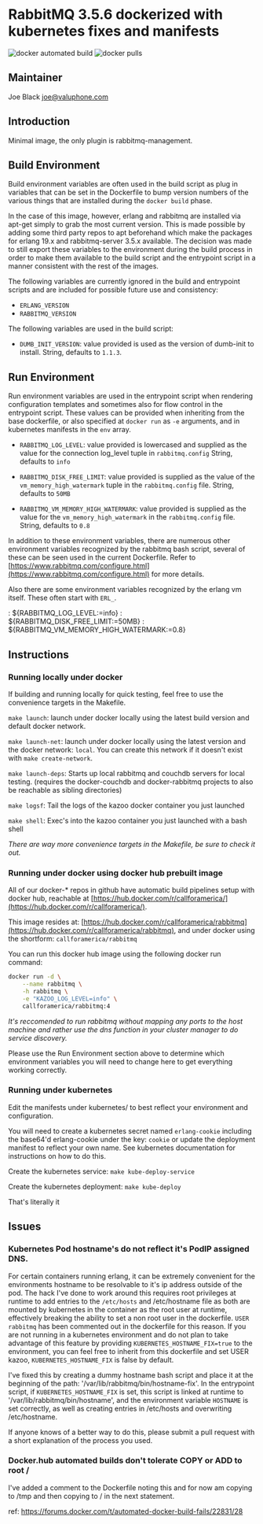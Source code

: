 # RabbitMQ 3.5.6 dockerized with kubernetes fixes and manifests

![docker automated build](https://img.shields.io/docker/automated/callforamerica/rabbitmq.svg) ![docker pulls](https://img.shields.io/docker/pulls/callforamerica/rabbitmq.svg)

## Maintainer

Joe Black <joe@valuphone.com>

## Introduction 

Minimal image, the only plugin is rabbitmq-management.

## Build Environment

Build environment variables are often used in the build script as plug in variables that can be set in the Dockerfile to bump version numbers of the various things that are installed during the `docker build` phase.  

In the case of this image, however, erlang and rabbitmq are installed via apt-get simply to grab the most current version.  This is made possible by adding some third party repos to apt beforehand which make the packages for erlang 19.x and rabbitmq-server 3.5.x available.  The decision was made to still export these variables to the environment during the build process in order to make them available to the build script and the entrypoint script in a manner consistent with the rest of the images.

The following variables are currently ignored in the build and entrypoint scripts and are included for possible future use and consistency:

* `ERLANG_VERSION`
* `RABBITMQ_VERSION`

The following variables are used in the build script:

* `DUMB_INIT_VERSION`: value provided is used as the version of dumb-init to install. String, defaults to `1.1.3`.

## Run Environment

Run environment variables are used in the entrypoint script when rendering configuration templates and sometimes also for flow control in the entrypoint script.  These values can be provided when inheriting from the base dockerfile, or also specified at `docker run` as `-e` arguments, and in kubernetes manifests in the `env` array.

* `RABBITMQ_LOG_LEVEL`: value provided is lowercased and supplied as the value for the connection log_level tuple in `rabbitmq.config`  String, defaults to `info`

* `RABBITMQ_DISK_FREE_LIMIT`: value provided is supplied as the value of the `vm_memory_high_watermark` tuple in the `rabbitmq.config` file.  String, defaults to `50MB`

* `RABBITMQ_VM_MEMORY_HIGH_WATERMARK`: value provided is supplied as the value for the `vm_memory_high_watermark` in the `rabbitmq.config` file. String, defaults to `0.8`

In addition to these environment variables, there are numerous other environment variables recognized by the rabbitmq bash script, several of these can be seen used in the current Dockerfile.  Refer to [https://www.rabbitmq.com/configure.html](https://www.rabbitmq.com/configure.html) for more details.

Also there are some environment variables recognized by the erlang vm itself.  These often start with `ERL_`.

: ${RABBITMQ_LOG_LEVEL:=info}
: ${RABBITMQ_DISK_FREE_LIMIT:=50MB}
: ${RABBITMQ_VM_MEMORY_HIGH_WATERMARK:=0.8}

## Instructions

### Running locally under docker

If building and running locally for quick testing, feel free to use the convenience targets in the Makefile.

`make launch`: launch under docker locally using the latest build version and default docker network.

`make launch-net`: launch under docker locally using the latest version and the docker network: `local`.  You can create this network if it doesn't exist with `make create-network`.

`make launch-deps`: Starts up local rabbitmq and couchdb servers for local testing. (requires the docker-couchdb and docker-rabbitmq projects to also be reachable as sibling directories)

`make logsf`: Tail the logs of the kazoo docker container you just launched

`make shell`: Exec's into the kazoo container you just launched with a bash shell

*There are way more convenience targets in the Makefile, be sure to check it out.*

### Running under docker using docker hub prebuilt image

All of our docker-* repos in github have automatic build pipelines setup with docker hub, reachable at [https://hub.docker.com/r/callforamerica/](https://hub.docker.com/r/callforamerica/).

This image resides at: [https://hub.docker.com/r/callforamerica/rabbitmq](https://hub.docker.com/r/callforamerica/rabbitmq), and under docker using the shortform: `callforamerica/rabbitmq`

You can run this docker hub image using the following docker run command:

```bash
docker run -d \
    --name rabbitmq \
    -h rabbitmq \
    -e "KAZOO_LOG_LEVEL=info" \
    callforamerica/rabbitmq:4
```
*It's reccomended to run rabbitmq without mapping any ports to the host machine and rather use the dns function in your cluster manager to do service discovery.*

Please use the Run Environment section above to determine which environment variables you will need to change here to get everything working correctly.

### Running under kubernetes

Edit the manifests under kubernetes/ to best reflect your environment and configuration.

You will need to create a kubernetes secret named `erlang-cookie` including the base64'd erlang-cookie under the key: `cookie` or update the deployment manifest to reflect your own name.  See kubernetes documentation for instructions on how to do this.

Create the kubernetes service: `make kube-deploy-service`

Create the kubernetes deployment: `make kube-deploy`

That's literally it


## Issues

### Kubernetes Pod hostname's do not reflect it's PodIP assigned DNS. 

For certain containers running erlang, it can be extremely convenient for the environments hostname to be resolvable to it's ip address outside of the pod.  The hack I've done to work around this requires root privileges at runtime to add entries to the `/etc/hosts` and /etc/hostname file as both are mounted by kubernetes in the container as the root user at runtime, effectively breaking the ability to set a non root user in the dockerfile.  `USER rabbitmq` has been commented out in the dockerfile for this reason.  If you are not running in a kubernetes environment and do not plan to take advantage of this feature by providing `KUBERNETES_HOSTNAME_FIX=true` to the environment, you can feel free to inherit from this dockerfile and set USER kazoo, `KUBERNETES_HOSTNAME_FIX` is false by default.

I've fixed this by creating a dummy hostname bash script and place it at the beginning of the path: '/var/lib/rabbitmq/bin/hostname-fix'.  In the entrypoint script, if `KUBERNETES_HOSTNAME_FIX` is set, this script is linked at runtime to '/var/lib/rabbitmq/bin/hostname', and the environment variable `HOSTNAME` is set correctly, as well as creating entries in /etc/hosts and overwriting /etc/hostname.

If anyone knows of a better way to do this, please submit a pull request with a short explanation of the process you used.

### Docker.hub automated builds don't tolerate COPY or ADD to root /

I've added a comment to the Dockerfile noting this and for now am copying to
/tmp and then copying to / in the next statement.

ref: https://forums.docker.com/t/automated-docker-build-fails/22831/28
